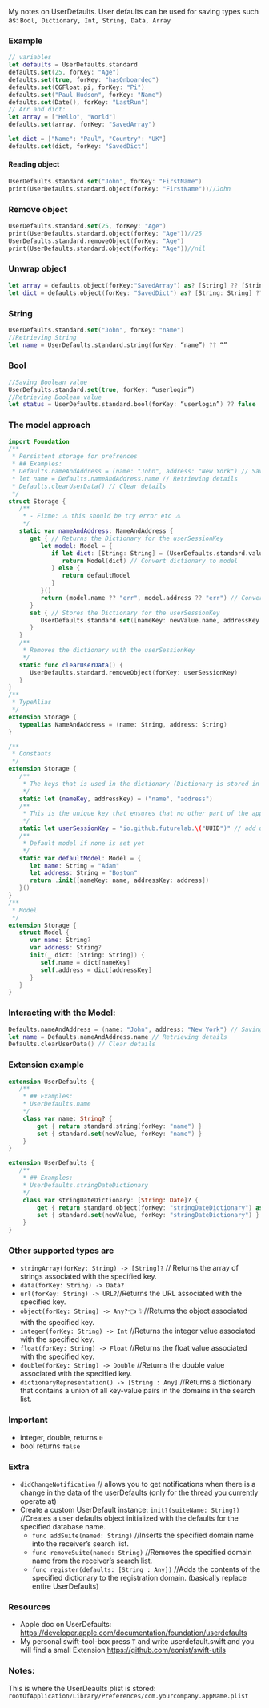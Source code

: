My notes on UserDefaults<!--more-->. User defaults can be used for saving types such as: `Bool, Dictionary, Int, String, Data, Array`

### Example
```swift
// variables
let defaults = UserDefaults.standard
defaults.set(25, forKey: "Age")
defaults.set(true, forKey: "hasOnboarded")
defaults.set(CGFloat.pi, forKey: "Pi")
defaults.set("Paul Hudson", forKey: "Name")
defaults.set(Date(), forKey: "LastRun")
// Arr and dict:
let array = ["Hello", "World"]
defaults.set(array, forKey: "SavedArray")

let dict = ["Name": "Paul", "Country": "UK"]
defaults.set(dict, forKey: "SavedDict")
```

#### Reading object
```swift
UserDefaults.standard.set("John", forKey: "FirstName")
print(UserDefaults.standard.object(forKey: "FirstName"))//John
```

### Remove object
```swift
UserDefaults.standard.set(25, forKey: "Age")
print(UserDefaults.standard.object(forKey: "Age"))//25
UserDefaults.standard.removeObject(forKey: "Age")
print(UserDefaults.standard.object(forKey: "Age"))//nil
```

### Unwrap object
```swift
let array = defaults.object(forKey:"SavedArray") as? [String] ?? [String]()
let dict = defaults.object(forKey: "SavedDict") as? [String: String] ?? [String: String]()
```

### String
```swift
UserDefaults.standard.set("John", forKey: "name")
//Retrieving String
let name = UserDefaults.standard.string(forKey: “name”) ?? “”
```

### Bool
```swift
//Saving Boolean value
UserDefaults.standard.set(true, forKey: “userlogin”)
//Retrieving Boolean value
let status = UserDefaults.standard.bool(forKey: “userlogin”) ?? false
```

### The model approach
```swift
import Foundation
/**
 * Persistent storage for prefrences
 * ## Examples:
 * Defaults.nameAndAddress = (name: "John", address: "New York") // Saving details
 * let name = Defaults.nameAndAddress.name // Retrieving details
 * Defaults.clearUserData() // Clear details
 */
struct Storage {
   /**
    * - Fixme: ⚠️️ this should be try error etc ⚠️
    */
   static var nameAndAddress: NameAndAddress {
      get { // Returns the Dictionary for the userSessionKey
         let model: Model = {
            if let dict: [String: String] = (UserDefaults.standard.value(forKey: userSessionKey) as? [String: String]) {
               return Model(dict) // Convert dictionary to model
            } else {
               return defaultModel
            }
         }()
         return (model.name ?? "err", model.address ?? "err") // Convert model to tuple and return it
      }
      set { // Stores the Dictionary for the userSessionKey
         UserDefaults.standard.set([nameKey: newValue.name, addressKey: newValue.address], forKey: userSessionKey)
      }
   }
   /**
    * Removes the dictionary with the userSessionKey
    */
   static func clearUserData() {
      UserDefaults.standard.removeObject(forKey: userSessionKey)
   }
}
/**
 * TypeAlias
 */
extension Storage {
   typealias NameAndAddress = (name: String, address: String)
}

/**
 * Constants
 */
extension Storage {
   /**
    * The keys that is used in the dictionary (Dictionary is stored in the UserDefaults.standard only)
    */
   static let (nameKey, addressKey) = ("name", "address")
   /**
    * This is the unique key that ensures that no other part of the app overwrites this (key,value) pair in the user-defaults file
    */
   static let userSessionKey = "io.github.futurelab.\("UUID")" // add user uuid here
   /**
    * Default model if none is set yet
    */
   static var defaultModel: Model = {
      let name: String = "Adam"
      let address: String = "Boston"
      return .init([nameKey: name, addressKey: address])
   }()
}
/**
 * Model
 */
extension Storage {
   struct Model {
      var name: String?
      var address: String?
      init(_ dict: [String: String]) {
         self.name = dict[nameKey]
         self.address = dict[addressKey]
      }
   }
}

```

### Interacting with the Model:
```swift
Defaults.nameAndAddress = (name: "John", address: "New York") // Saving details
let name = Defaults.nameAndAddress.name // Retrieving details
Defaults.clearUserData() // Clear details
```

### Extension example
```swift
extension UserDefaults {
   /**
    * ## Examples:
    * UserDefaults.name
    */
    class var name: String? {
        get { return standard.string(forKey: "name") }
        set { standard.set(newValue, forKey: "name") }
    }
}

extension UserDefaults {
   /**
    * ## Examples:
    * UserDefaults.stringDateDictionary
    */
    class var stringDateDictionary: [String: Date]? {
        get { return standard.object(forKey: "stringDateDictionary") as? [String:Date] }
        set { standard.set(newValue, forKey: "stringDateDictionary") }
    }
}
```

### Other supported types are
- `stringArray(forKey: String) -> [String]?` // Returns the array of strings associated with the specified key.
- `data(forKey: String) -> Data?`
- `url(forKey: String) -> URL?`//Returns the URL associated with the specified key.
- `object(forKey: String) -> Any?`👈 ✨//Returns the object associated with the specified key.
- `integer(forKey: String) -> Int` //Returns the integer value associated with the specified key.
- `float(forKey: String) -> Float` //Returns the float value associated with the specified key.
- `double(forKey: String) -> Double` //Returns the double value associated with the specified key.
- `dictionaryRepresentation() -> [String : Any]` //Returns a dictionary that contains a union of all key-value pairs in the domains in the search list.

### Important
- integer, double, returns `0`
- bool returns `false`

### Extra
- `didChangeNotification` // allows you to get notifications when there is a change in the data of the userDefaults (only for the thread you currently operate at)
- Create a custom UserDefault instance: `init?(suiteName: String?)` //Creates a user defaults object initialized with the defaults for the specified database name.
   - `func addSuite(named: String)` //Inserts the specified domain name into the receiver’s search list.
   - `func removeSuite(named: String)` //Removes the specified domain name from the receiver’s search list.
   - `func register(defaults: [String : Any])` //Adds the contents of the specified dictionary to the registration domain. (basically replace entire UserDefaults)

### Resources
- Apple doc on UserDefaults: https://developer.apple.com/documentation/foundation/userdefaults
- My personal swift-tool-box press `T` and write userdefault.swift and you will find a small Extension https://github.com/eonist/swift-utils

### Notes:
This is where the UserDeaults plist is stored: `rootOfApplication/Library/Preferences/com.yourcompany.appName.plist`
